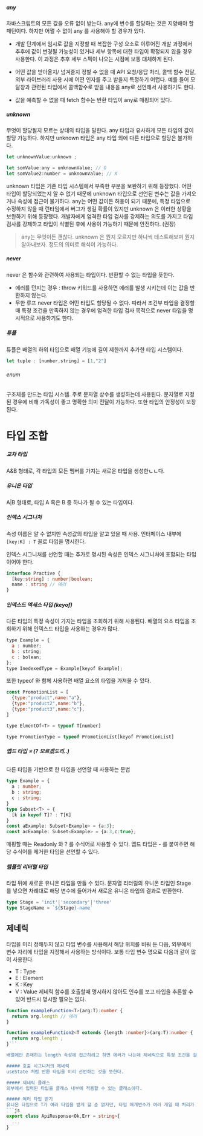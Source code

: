 ##### any 
자바스크립트의 모든 값을 오류 없이 받는다. any에 변수를 할당하는 것은 지양해야 할 패턴이다. 
하지만 어쩔 수 없이 any 를 사용해야 할 경우가 있다.

- 개발 단계에서 임시로 값을 지정할 때
복잡한 구성 요소로 이루어진 개발 과정에서 추후에 값이 변경될 가능성이 있거나 세부 항목에 대한 타입이 확정되지 않을  경우 사용한다. 이 과정은 추후 세부 스펙이 나오는 시점에 보통 대체하게 된다.

- 어떤 값을 받아올지/ 넘겨줄지 정할 수 없을 때
API 요청/응답 처리, 콜백 함수 전달, 외부 라이브러리 사용 시에 어떤 인자를 주고 받을지 특정하기 어렵다. 예를 들어 모달창과 관련된 타입에서 콜백함수로 받을 내용을 any로 선언해서 사용하기도 한다. 

- 값을 예측할 수 없을 때
fetch 함수는 반환 타입이 any로 매핑되어 있다. 

##### unknown
무엇이 할당될지 모르는 상태의 타입을 말한다. 
any 타입과 유사하게 모든 타입의 값이 할당 가능하다. 하지만 unknown 타입은 any 타입 외에 다른 타입으로  할당은 불가하다. 

```js
let unknownValue:unknown ;

let somValue:any = unknownValue; // O
let somValue2:number = unknownValue; // X
```

unknown 타입은 기존 타입 시스템에서 부족한 부분을 보완하기 위해 등장했다. 어떤 타입이 할당되었는지 알 수 없기 때문에 unknown 타입으로 선언된 변수는 값을 가져오거나 속성에 접근이 불가하다. 
any는 어떤 값이든 허용이 되기 때문에, 특정 타입으로 수정하지 않을 때 런타임에서 버그가 생길 확률이 있지만
unknown 은 이러한 상황을 보완하기 위해 등장했다. 개발자에게 엄격한 타입 검사를 강제하는 의도를 가지고 타입 검사를 강제하고 타입이 식별된 후에 사용이 가능하기 때문에 안전하다. (권장)


>  any는 무엇이든 괜찮다. unknown 은 뭔지 모르지만 하나씩 테스트해보며 뭔지 알아내보자. 정도의 의미로 해석이 가능하다. 


##### never
never 은 함수와 관련하여 사용되는 타입이다. 반환할 수 없는 타입을 뜻한다. 
- 에러를 던지는 경우 : throw 키워드를 사용하면 에러를 발생 시키는데 이는 값을 반환하지 않는다. 
- 무한 루프 
never 타입은 어떤 타입도 할당될 수 없다. 따라서 조건부 타입을 결정할 때 특정 조건을 만족하지 않는 경우에 엄격한 타입 검사 목적으로 never 타입을 명시적으로 사용하기도 한다.



##### 튜플
튜플은 배열의 하위 타입으로 배열 기능에 길이 제한까지 추가한 타입 시스템이다. 

```js
let tuple : [number,string] = [1,"2"]
```


###### enum 
구조체를 만드는 타입 시스템. 주로 문자열 상수를 생성하는데 사용된다. 
문자열로 지정된 경우에 비해 가독성이 좋고 명확한 의미 전달이 가능하다. 또한  타입의 안정성이 보장된다.


# 타입 조합

##### 교차 타입
A&B 형태로, 각 타입의 모든 멤버를 가지는 새로운 타입을 생성한ㄴㄴ다.
##### 유니온 타입 
A|B 형태로, 타입 A 혹은 B 중 하나가 될 수 있는 타입이다. 

##### 인덱스 시그니처
속성 이름은 알 수 없지만 속성값의 타입을 알고 있을 때 사용.
인터페이스 내부에 `[key:K] : T` 꼴로 타입을 명시한다. 

인덱스 시그니처를 선언할 때는 추가로 명시된 속성은 인덱스 시그니처에 포함되는 타입이어야 한다.
```ts
interface Practive {
  [key:string] : number|boolean;
  name : string // 에러 
}
```


##### 인덱스드 엑세스 타입 (keyof)
다른 타입의 특정 속성이 가지는 타입을 조회하기 위해 사용된다. 배열의 요소 타입을 조회하기 위해 인덱스드 타입을 사용하는 경우가 많다. 

```js
type Example = {
  a : number;
  b : string;
  c : bolean;
};
type InedexedType = Example[keyof Example];
```

또한 typeof 와 함께 사용하면 배열 요소의 타입을 가져올 수 있다.

```js
const PromotionList = [
  {type:"product",name:"a"},
  {type:"product2",name:"b"},
  {type:"product3",name:"c"},
]

type ElmentOf<T> = typeof T[number]

type PromotionType = typeof PromotionList[keyof PromotionList]
```


##### 맵드 타입  ⭐️ (? 모르겠도리..)
다른 타입을 기반으로 한 타입을 선언할 때 사용하는 문법 

```ts
type Example = {
  a : number;
  b : string;
  c : string;
}
type Subset<T> = {
  [k in keyof T]? : T[K]
}
const aExample: Subset<Example> = {a:3};
const acExample: Subset<Example> = {a:3,c:true};
```

매핑할 때는 Readonly 와 ? 를 수식어로 사용할 수 있다. 
맵드 타입은 - 를 붙여주면 해당 수식어를 제거한 타입을 선언할 수 있다. 

##### 템플릿 리터럴 타입
타입 뒤에 새로운 유니온 타입을 만들 수 있다.
문자열 리터럴의 유니온 타입인 Stage 를 넣으면 차례대로 해당 변수에 들어가서 새로운 유니온 타입의 결과로 반환한다.
```ts
type Stage = 'init'|'secondary'|'three'
type StageName = `${Stage}-name`
```

## 제네릭

타입을 미리 정해두지 않고 타입 변수를 사용해서 해당 위치를 비워 둔 다음, 외부에서 변수 자리에 타입을 지정해서 사용하는 방식이다.
보통 타입 변수 명으로 다음과 같이 많이 사용한다.
- T : Type
- E : Element
- K : Key 
- V : Value 
제네릭 함수를 호출할때 명시하지 않아도 인수를 보고 타입을 추론할 수 있어 반드시 명시할 필요는 없다. 

```ts
function exampleFunction<T>(arg:T):number {
  return arg.length // 에러 
}

function exampleFunction2<T extends {length :number}>(arg:T):number {
  return arg.length ;
}```

배열에만 존재하는 length 속성에 접근하려고 하면 에러가 나는데 제네릭으로 특정 조건을 걸면 에러가 나지 않는다.

##### 호출 시그니처의 제네릭
useState 처럼 반환 타입을 미리 선언하는 것을 뜻한다. 

##### 제네릭 클래스
외부에서 입력된 타입을 클래스 내부에 적용할 수 있는 클래스이다.

##### 여러 타입 받기
유니온 타입으로 T가 여러 타입을 받게 할 순 없지만, 타입 매개변수가 여러 개일 때 처리가 가능하다.
```js
export class ApiResponse<Ok,Err = string>{
  ...
}
```
